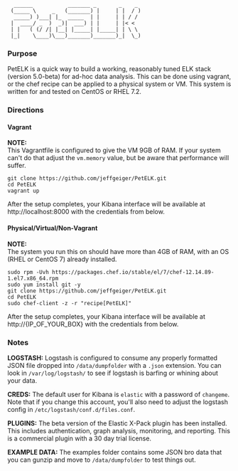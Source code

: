 ```
  ______           _______ _       _    _
 (_____ \     _   (_______) |     | |  / )
  _____) )___| |_  _____  | |     | | / /
 |  ____/ _  )  _)|  ___) | |     | |< <
 | |   ( (/ /| |__| |_____| |_____| | \ \
 |_|    \____)\___)_______)_______)_|  \_)

```

### Purpose  
PetELK is a quick way to build a working, reasonably tuned ELK stack (version 5.0-beta) for ad-hoc data analysis.  This can be done using vagrant, or the chef recipe can be applied to a physical system or VM.  This system is written for and tested on CentOS or RHEL 7.2.


### Directions

#### Vagrant    
**NOTE:**   
This Vagrantfile is configured to give the VM 9GB of RAM.  If your system can't do that adjust the `vm.memory` value, but be aware that performance will suffer.  
``` 
git clone https://github.com/jeffgeiger/PetELK.git
cd PetELK
vagrant up
```  
After the setup completes, your Kibana interface will be available at http://localhost:8000 with the credentials from below.

#### Physical/Virtual/Non-Vagrant  
**NOTE:**   
The system you run this on should have more than 4GB of RAM, with an OS (RHEL or CentOS 7) already installed.  
```
sudo rpm -Uvh https://packages.chef.io/stable/el/7/chef-12.14.89-1.el7.x86_64.rpm 
sudo yum install git -y
git clone https://github.com/jeffgeiger/PetELK.git
cd PetELK
sudo chef-client -z -r "recipe[PetELK]"
```  
After the setup completes, your Kibana interface will be available at http://{IP_OF_YOUR_BOX} with the credentials from below.


### Notes  
**LOGSTASH:** Logstash is configured to consume any properly formatted JSON file dropped into `/data/dumpfolder` with a `.json` extension.  You can look in `/var/log/logstash/` to see if logstash is barfing or whining about your data.
  
**CREDS:**  The default user for Kibana is `elastic` with a password of `changeme`.  Note that if you change this account, you'll also need to adjust the logstash config in `/etc/logstash/conf.d/files.conf`.
   
**PLUGINS:**  The beta version of the Elastic X-Pack plugin has been installed. This includes authentication, graph analysis, monitoring, and reporting. This is a commercial plugin with a 30 day trial license.

**EXAMPLE DATA:**  The examples folder contains some JSON bro data that you can gunzip and move to `/data/dumpfolder` to test things out.
